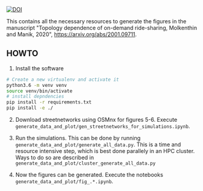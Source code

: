 [![DOI](https://zenodo.org/badge/235116234.svg)](https://zenodo.org/badge/latestdoi/235116234)

This contains all the necessary resources to generate the figures in the manuscript
"Topology dependence of on-demand ride-sharing, Molkenthin and Manik, 2020", 
https://arxiv.org/abs/2001.09711.  

HOWTO
-----

1. Install the software

```bash
# Create a new virtualenv and activate it
python3.6 -m venv venv
source venv/bin/activate
# install depndencies
pip install -r requirements.txt
pip install -e ./
```

2. Download streetnetworks using OSMnx for figures 5-6. Execute `generate_data_and_plot/gen_streetnetworks_for_simulations.ipynb`.

3. Run the simulations. This can be done by running `generate_data_and_plot/generate_all_data.py`. This is a time and resource
intensive step, which is best done parallely in an HPC cluster. Ways to do so are described in `generate_data_and_plot/cluster_generate_all_data.py`

4. Now the figures can be generated. Execute the notebooks `generate_data_and_plot/fig_.*.ipynb`.

